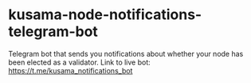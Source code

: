 # kusama-node-notifications-telegram-bot
Telegram bot that sends you notifications about whether your node has been elected as a validator.
Link to live bot:
https://t.me/kusama_notifications_bot
